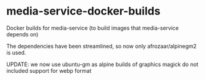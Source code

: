 # media-service-docker-builds
Docker builds for media-service (to build images that media-service depends on)

The dependencies have been streamlined, so now only afrozaar/alpinegm2 is used.

UPDATE: we now use ubuntu-gm as alpine builds of graphics magick do not included support for webp format

